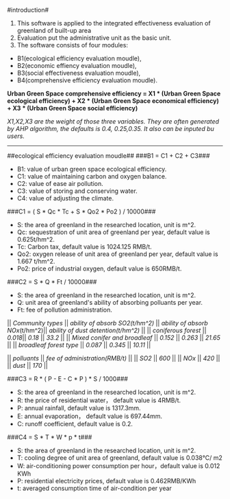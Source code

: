 #introduction#
1. This software is applied to the integrated effectiveness evaluation of greenland of built-up area
2. Evaluation put the administrative unit as the basic unit.
3. The software consists of four modules:
- B1(ecological efficiency evaluation moudle), 
- B2(economic effiency evaluation moudle), 
- B3(social effectiveness evaluation moudle), 
- B4(comprehensive efficiency evaluation moudle).

**Urban Green Space comprehensive efficiency = X1 * (Urban Green Space ecological efficiency) + X2 * (Urban Green Space economical efficiency) + X3 * (Urban Green Space social efficiency)**

*X1,X2,X3 are the weight of those three variables. They are often generated by AHP algorithm, the defaults is 0.4, 0.25,0.35. It also can be inputed bu users.*

***
##ecological efficiency evaluation moudle##
###B1 = C1 + C2 + C3###

- B1: value of urban green space ecological efficiency.
- C1: value of maintaining carbon and oxygen balance.
- C2: value of ease air pollution.
- C3: value of storing and conserving water.
- C4: value of adjusting the climate.


###C1 = ( S  * Qc * Tc + S * Qo2 * Po2 ) / 10000###

- S: the area of greenland in the researched location, unit is m^2.
- Qc: sequestration of unit area of greenland per year, default value is 0.625t/hm^2.
- Tc: Carbon tax, default value is 1024.125 RMB/t.
- Qo2: oxygen release of unit area of greenland per year, default value is 1.667 t/hm^2.
- Po2: price of industrial oxygen, default value is 650RMB/t.

###C2 = S * Q * Ft / 10000###
- S: the area of greenland in the researched location, unit is m^2.
- Q: unit area of greenland's ability of absorbing polluants per year.
- Ft: fee of  pollution administration.

|| *Community types* || *ability of absorb SO2(t/hm^2)* || *ability of absorb NOx*(t/hm^2)|| *ability of dust detention(t/hm^2)* ||
|| *coniferous forest* || *0.018*|| *0.18* || *33.2* ||
|| *Mixed conifer and broadleaf* || *0.152* || *0.263* || *21.65* ||
|| *broadleaf forest type* || *0.087* || *0.345* || *10.11* ||

|| *polluants* || *fee of administration(RMB/t)* ||
|| *SO2* || *600* ||
|| *NOx* || *420* ||
|| *dust* || *170* ||

###C3 = R * ( P - E - C * P ) * S / 1000###
- S: the area of greenland in the researched location, unit is m^2.
- R: the price of residential water， default value is 4RMB/t.
- P: annual rainfall, default value is 1317.3mm.
- E: annual evaporation， default value is 697.44mm.
- C: runoff coefficient, default value is 0.2.

###C4 = S * T * W * p * t###
- S: the area of greenland in the researched location, unit is m^2.
- T: cooling degree of unit area of greenland, default value is 0.038℃/ m2
- W: air-conditioning power consumption per hour，default value is 0.012 KWh
- P: residential electricity prices, default value is 0.462RMB/KWh
- t: averaged consumption time of air-condition per year


